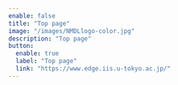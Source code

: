 ```yaml
---
enable: false
title: "Top page"
image: "/images/NMDLlogo-color.jpg"
description: "Top page"
button:
  enable: true
  label: "Top page"
  link: "https://www.edge.iis.u-tokyo.ac.jp/"
---
```

